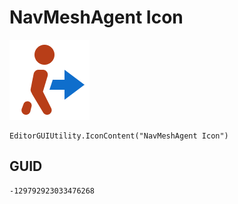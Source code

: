 # NavMeshAgent Icon
![](/img/NavMeshAgent%20Icon.png)

``` CSharp
EditorGUIUtility.IconContent("NavMeshAgent Icon")
```
## GUID
```
-129792923033476268
```
